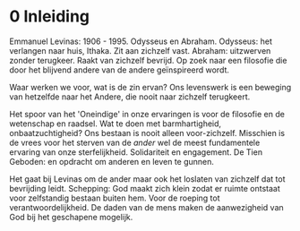# 0 Inleiding
Emmanuel Levinas: 1906 - 1995.
Odysseus en Abraham. Odysseus: het verlangen naar huis, Ithaka. Zit aan zichzelf vast. Abraham: uitzwerven zonder terugkeer. Raakt van zichzelf bevrijd. Op zoek naar een filosofie die door het blijvend andere van de andere geïnspireerd wordt. 

Waar werken we voor, wat is de zin ervan? Ons levenswerk is een beweging van hetzelfde naar het Andere, die nooit naar zichzelf terugkeert. 

Het spoor van het 'Oneindige' in onze ervaringen is voor de filosofie en de wetenschap en raadsel. Wat te doen met barmhartigheid, onbaatzuchtigheid? Ons bestaan is nooit alleen voor-zichzelf. Misschien is de vrees voor het sterven van de *ander* wel de meest fundamentele ervaring van onze sterfelijkheid. Solidariteit en engagement. De Tien Geboden: en opdracht om anderen en leven te gunnen. 

Het gaat bij Levinas om de ander maar ook het loslaten van zichzelf dat tot bevrijding leidt. Schepping: God maakt zich klein zodat er ruimte ontstaat voor zelfstandig bestaan buiten hem. Voor de roeping tot verantwoordelijkheid. De daden van de mens maken de aanwezigheid van God bij het geschapene mogelijk. 